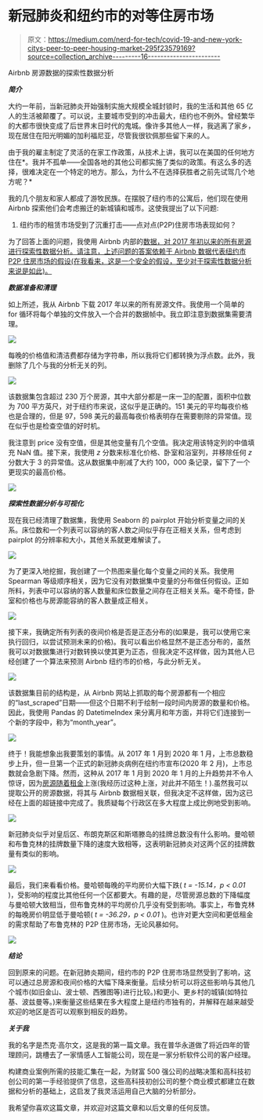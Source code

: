 # 新冠肺炎和纽约市的对等住房市场

> 原文：<https://medium.com/nerd-for-tech/covid-19-and-new-york-citys-peer-to-peer-housing-market-295f23579169?source=collection_archive---------16----------------------->

Airbnb 房源数据的探索性数据分析

***简介***

大约一年前，当新冠肺炎开始强制实施大规模全城封锁时，我的生活和其他 65 亿人的生活被颠覆了。可以说，主要城市受到的冲击最大，纽约也不例外。曾经繁华的大都市很快变成了后世界末日时代的鬼城。像许多其他人一样，我逃离了家乡，现在居住在阳光明媚的加利福尼亚，尽管我很钦佩那些留下来的人。

由于我的雇主制定了灵活的在家工作政策，从技术上讲，我可以在美国的任何地方住在*。我并不孤单——全国各地的其他公司都实施了类似的政策。有这么多的选择，很难决定在一个特定的地方。那么，为什么不在选择获胜者之前先试驾几个地方呢？*

我的几个朋友和家人都成了游牧民族。在摆脱了纽约市的公寓后，他们现在使用 Airbnb 探索他们会考虑搬迁的新城镇和城市。这使我提出了以下问题:

1.  纽约市的租赁市场受到了沉重打击——点对点(P2P)住房市场表现如何？

为了回答上面的问题，我使用 Airbnb 内部的[数据，对 2017 年初以来的所有房源进行探索性数据分析。请注意，上述问题的答案依赖于 Airbnb 数据代表纽约市 P2P 住房市场的假设(在我看来，这是一个安全的假设，至少对于探索性数据分析来说是如此)。](http://insideairbnb.com/get-the-data.html)

***数据准备和清理***

如上所述，我从 Airbnb 下载 2017 年以来的所有房源文件。我使用一个简单的 for 循环将每个单独的文件放入一个合并的数据帧中。我立即注意到数据集需要清理。

![](img/5a311a6352c41b9c4a4ea6818f21d14b.png)

每晚的价格值和清洁费都存储为字符串，所以我将它们都转换为浮点数。此外，我删除了几个与我的分析无关的列。

![](img/4bfdfc874e5a8ca7ed9f94a1e3629629.png)

该数据集包含超过 230 万个房源，其中大部分都是一床一卫的配置，面积中位数为 700 平方英尺，对于纽约市来说，这似乎是正确的。151 美元的平均每夜价格也是合理的，但是 97，598 美元的最高每夜价格表明存在需要剔除的异常值。现在似乎也是检查空值的好时机。

我注意到 price 没有空值，但是其他变量有几个空值。我决定用该特定列的中值填充 NaN 值。接下来，我使用 *z* 分数来标准化价格、卧室和浴室列，并移除任何 *z* 分数大于 3 的异常值。这从数据集中削减了大约 100，000 条记录，留下了一个更现实的最高价格。

![](img/79b6a1e394f91756126dcf473be4f7a3.png)

***探索性数据分析与可视化***

现在我已经清理了数据集，我使用 Seaborn 的 pairplot 开始分析变量之间的关系。床位数和一个列表可以容纳的客人数之间似乎存在正相关关系，但考虑到 pairplot 的分辨率和大小，其他关系就更难解读了。

![](img/0e7debc84bdc45b840c314e9e14447b4.png)

为了更深入地挖掘，我创建了一个热图来量化每个变量之间的关系。我使用 Spearman 等级顺序相关，因为它没有对数据集中变量的分布做任何假设。正如所料，列表中可以容纳的客人数量和床位数量之间存在正相关关系。毫不奇怪，卧室和价格也与房源能容纳的客人数量成正相关。

![](img/f8c7f8f16a12e742230f66a40cb38351.png)

接下来，我确定所有列表的夜间价格是否是正态分布的(如果是，我可以使用它来执行回归，以尝试预测未来的价格)。我可以看出价格显然不是正态分布的，虽然我可以对数据集进行对数转换以使其更为正态，但我决定不这样做，因为其他人已经创建了一个算法来预测 Airbnb 纽约市的价格，与此分析无关。

![](img/5253813094d9e59d9d9d9e3cdf800237.png)

该数据集目前的结构是，从 Airbnb 网站上抓取的每个房源都有一个相应的“last_scraped”日期——但这个日期不利于绘制一段时间内房源的数量和价格。因此，我使用 Pandas 的 DatetimeIndex 来分离月和年方面，并将它们连接到一个新的字段中，称为“month_year”。

![](img/f4b0bbc05d1c840a3dcd9a209c4a5ea2.png)

终于！我能想象出我要策划的事情。从 2017 年 1 月到 2020 年 1 月，上市总数稳步上升，但一旦第一个正式的新冠肺炎病例在纽约市宣布(2020 年 2 月)，上市总数就会急剧下降。然而，这种从 2017 年 1 月到 2020 年 1 月的上升趋势并不令人惊讶，因为[房源随着租金](https://hbr.org/2019/04/research-when-airbnb-listings-in-a-city-increase-so-do-rent-prices)上涨(我经历过这种上涨，对此并不陌生！).虽然我可以提取公开的房源数据，将其与 Airbnb 数据相关联，但我决定不这样做，因为这已经在上面的超链接中完成了。我质疑每个行政区在多大程度上成比例地受到影响。

![](img/7b66f2f62c932facb24cc70169f7c6c5.png)

新冠肺炎似乎对皇后区、布朗克斯区和斯塔滕岛的挂牌总数没有什么影响。曼哈顿和布鲁克林的挂牌数量下降的速度大致相等，这表明新冠肺炎对这两个区的挂牌数量有类似的影响。

![](img/32f86c16e0a5294e78133fd43c1114f5.png)

最后，我们来看看价格。曼哈顿每晚的平均房价大幅下跌( *t = -15.14，p < 0.01* )，受影响的程度比其他任何一个区都要大。有趣的是，尽管房源总数的下降幅度与曼哈顿大致相当，但布鲁克林的平均房价几乎没有受到影响。事实上，布鲁克林的每晚房价明显低于曼哈顿( *t = -36.29，p < 0.01* )。也许对更大空间和更低租金的需求帮助了布鲁克林的 P2P 住房市场，无论风暴如何。

![](img/c8612c1e4f3a0dbcf768731acb70b150.png)

***结论***

回到原来的问题。在新冠肺炎期间，纽约市的 P2P 住房市场显然受到了影响，这可以通过总房源和夜间价格的大幅下降来衡量。后续分析可以将这些影响与其他几个城市(如旧金山、波士顿、西雅图等)进行比较。)和更小、更乡村的城镇(如特拉基、波兹曼等。)来衡量这些结果在多大程度上是纽约市独有的，并解释在越来越受欢迎的地区是否可以观察到相反的趋势。

***关于我***

我的名字是杰克·高尔文，这是我的第一篇文章。我在普华永道做了将近四年的管理顾问，跳槽去了一家情感人工智能公司，现在是一家分析软件公司的客户经理。

构建商业案例所需的技能汇集在一起，为财富 500 强公司的战略决策和高科技初创公司的第一手经验提供了信息，这些高科技初创公司的整个商业模式都建立在数据和分析的基础上，这启发了我灵活运用自己大脑的分析部分。

我希望你喜欢这篇文章，并欢迎对这篇文章和以后文章的任何反馈。